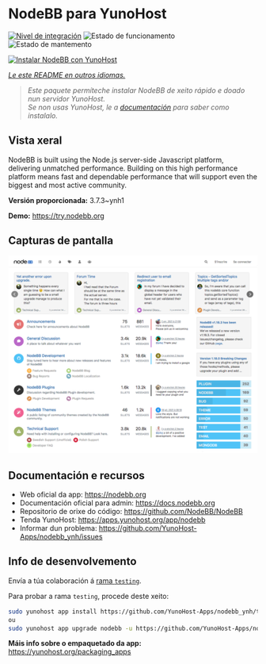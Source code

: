 <!--
NOTA: Este README foi creado automáticamente por <https://github.com/YunoHost/apps/tree/master/tools/readme_generator>
NON debe editarse manualmente.
-->

# NodeBB para YunoHost

[![Nivel de integración](https://dash.yunohost.org/integration/nodebb.svg)](https://dash.yunohost.org/appci/app/nodebb) ![Estado de funcionamento](https://ci-apps.yunohost.org/ci/badges/nodebb.status.svg) ![Estado de mantemento](https://ci-apps.yunohost.org/ci/badges/nodebb.maintain.svg)

[![Instalar NodeBB con YunoHost](https://install-app.yunohost.org/install-with-yunohost.svg)](https://install-app.yunohost.org/?app=nodebb)

*[Le este README en outros idiomas.](./ALL_README.md)*

> *Este paquete permíteche instalar NodeBB de xeito rápido e doado nun servidor YunoHost.*  
> *Se non usas YunoHost, le a [documentación](https://yunohost.org/install) para saber como instalalo.*

## Vista xeral

NodeBB is built using the Node.js server-side Javascript platform, delivering unmatched performance.
Building on this high performance platform means fast and dependable performance that will support even the biggest and most active community.

**Versión proporcionada:** 3.7.3~ynh1

**Demo:** <https://try.nodebb.org>

## Capturas de pantalla

![Captura de pantalla de NodeBB](./doc/screenshots/screenshot.png)

## Documentación e recursos

- Web oficial da app: <https://nodebb.org>
- Documentación oficial para admin: <https://docs.nodebb.org>
- Repositorio de orixe do código: <https://github.com/NodeBB/NodeBB>
- Tenda YunoHost: <https://apps.yunohost.org/app/nodebb>
- Informar dun problema: <https://github.com/YunoHost-Apps/nodebb_ynh/issues>

## Info de desenvolvemento

Envía a túa colaboración á [rama `testing`](https://github.com/YunoHost-Apps/nodebb_ynh/tree/testing).

Para probar a rama `testing`, procede deste xeito:

```bash
sudo yunohost app install https://github.com/YunoHost-Apps/nodebb_ynh/tree/testing --debug
ou
sudo yunohost app upgrade nodebb -u https://github.com/YunoHost-Apps/nodebb_ynh/tree/testing --debug
```

**Máis info sobre o empaquetado da app:** <https://yunohost.org/packaging_apps>
